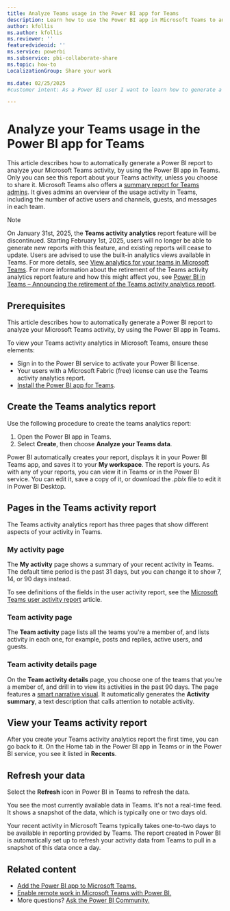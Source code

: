```yaml
---
title: Analyze Teams usage in the Power BI app for Teams
description: Learn how to use the Power BI app in Microsoft Teams to automatically generate a report to view and analyze your Teams activity.
author: kfollis
ms.author: kfollis
ms.reviewer: ''
featuredvideoid: ''
ms.service: powerbi
ms.subservice: pbi-collaborate-share
ms.topic: how-to
LocalizationGroup: Share your work

ms.date: 02/25/2025
#customer intent: As a Power BI user I want to learn how to generate a report to analyze Teams activity.

---
```


# Analyze your Teams usage in the Power BI app for Teams

This article describes how to automatically generate a Power BI report to analyze your Microsoft Teams activity, by using the Power BI app in Teams.
Only you can see this report about your Teams activity, unless you choose to share it. Microsoft Teams also offers a [summary report for Teams admins](/microsoftteams/teams-analytics-and-reports/teams-usage-report). It gives admins an overview of the usage activity in Teams, including the number of active users and channels, guests, and messages in each team.

> [!NOTE]
> On January 31st, 2025, the **Teams activity analytics** report feature will be discontinued. Starting February 1st, 2025, users will no longer be able to generate new reports with this feature, and existing reports will cease to update. Users are advised to use the built-in analytics views available in Teams. For more details, see [View analytics for your teams in Microsoft Teams](https://support.microsoft.com/office/view-analytics-for-your-teams-in-microsoft-teams-5b8ad4b1-af34-4217-aff4-cd11a820b56b).
> For more information about the retirement of the Teams activity analytics report feature and how this might affect you, see [Power BI in Teams – Announcing the retirement of the Teams activity analytics report](https://powerbi.microsoft.com/blog/power-bi-in-teams-teams-activity-analytics-report-deprecation/).


## Prerequisites

This article describes how to automatically generate a Power BI report to analyze your Microsoft Teams activity, by using the Power BI app in Teams.

To view your Teams activity analytics in Microsoft Teams, ensure these elements:

- Sign in to the Power BI service to activate your Power BI license.
- Your users with a Microsoft Fabric (free) license can use the Teams activity analytics report.
- [Install the Power BI app for Teams](service-microsoft-teams-app.md).

## Create the Teams analytics report

Use the following procedure to create the teams analytics report:

1. Open the Power BI app in Teams.
1. Select **Create**, then choose **Analyze your Teams data**.

Power BI automatically creates your report, displays it in your Power BI Teams app, and saves it to your **My workspace**. The report is yours. As with any of your reports, you can view it in Teams or in the Power BI service. You can edit it, save a copy of it, or download the *.pbix* file to edit it in Power BI Desktop.

## Pages in the Teams activity report

The Teams activity analytics report has three pages that show different aspects of your activity in Teams.

### My activity page

The **My activity** page shows a summary of your recent activity in Teams. The default time period is the past 31 days, but you can change it to show 7, 14, or 90 days instead.

To see definitions of the fields in the user activity report, see the [Microsoft Teams user activity report](/microsoftteams/teams-analytics-and-reports/user-activity-report) article.

### Team activity page

The **Team activity** page lists all the teams you're a member of, and lists activity in each one, for example, posts and replies, active users, and guests. 

### Team activity details page

On the **Team activity details** page, you choose one of the teams that you're a member of, and drill in to view its activities in the past 90 days. The page features a [smart narrative visual](../visuals/power-bi-visualization-smart-narrative.md). It automatically generates the **Activity summary**, a text description that calls attention to notable activity.

## View your Teams activity report

After you create your Teams activity analytics report the first time, you can go back to it. On the Home tab in the Power BI app in Teams or in the Power BI service, you see it listed in **Recents**.

## Refresh your data

Select the **Refresh** icon in Power BI in Teams to refresh the data.

You see the most currently available data in Teams. It's not a real-time feed. It shows a snapshot of the data, which is typically one or two days old.

Your recent activity in Microsoft Teams typically takes one-to-two days to be available in reporting provided by Teams. The report created in Power BI is automatically set up to refresh your activity data from Teams to pull in a snapshot of this data once a day.

## Related content

- [Add the Power BI app to Microsoft Teams.](service-microsoft-teams-app.md)
- [Enable remote work in Microsoft Teams with Power BI.](service-collaborate-microsoft-teams.md)
- More questions? [Ask the Power BI Community.](https://community.powerbi.com)
